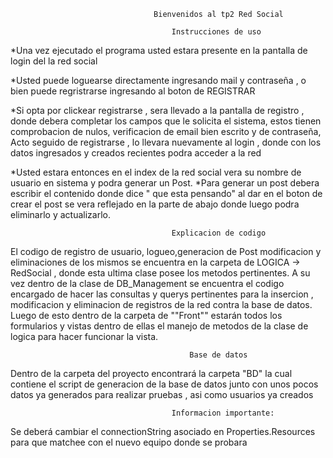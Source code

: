 ﻿									Bienvenidos al tp2 Red Social

				                     	Instrucciones de uso


*Una vez ejecutado el programa usted estara presente en la pantalla de login del la red social

*Usted puede loguearse directamente ingresando mail y contraseña , o bien puede regristrarse ingresando al boton de REGISTRAR

*Si opta por clickear registrarse , sera llevado a la pantalla de registro , donde debera completar los campos
que le solicita el sistema, estos tienen comprobacion de nulos, verificacion de email bien escrito y de contraseña,
Acto seguido de registrarse , lo llevara nuevamente al login , donde con los datos ingresados y creados recientes podra acceder a la red

*Usted estara entonces en el index de la red social vera su nombre de usuario en sistema y podra generar un Post.
*Para generar un post debera escribir el contenido donde dice " que esta pensando" al dar en el boton de crear
el post se vera reflejado en la parte de abajo donde luego podra eliminarlo y actualizarlo.


										Explicacion de codigo

El codigo de registro de usuario, logueo,generacion de Post modificacion y eliminaciones de los mismos se  encuentra en la carpeta de LOGICA -> RedSocial , donde esta ultima clase
posee los metodos pertinentes. A su vez dentro de la clase de DB_Management se encuentra el codigo encargado de hacer
las consultas y querys pertinentes para la insercion , modificacion y eliminacion de registros de la red contra la 
base de datos.
Luego de esto dentro de la carpeta de ""Front"" estarán todos los formularios y vistas
dentro de ellas el manejo de metodos de la clase de logica para hacer funcionar la vista.


											Base de datos

Dentro de la carpeta del proyecto encontrará la carpeta "BD" la cual contiene el script de generacion de la base de datos
junto con unos pocos datos ya generados para realizar pruebas , asi como usuarios ya creados


										Informacion importante:
Se deberá cambiar el connectionString asociado en Properties.Resources para que matchee con el nuevo equipo donde se probara


